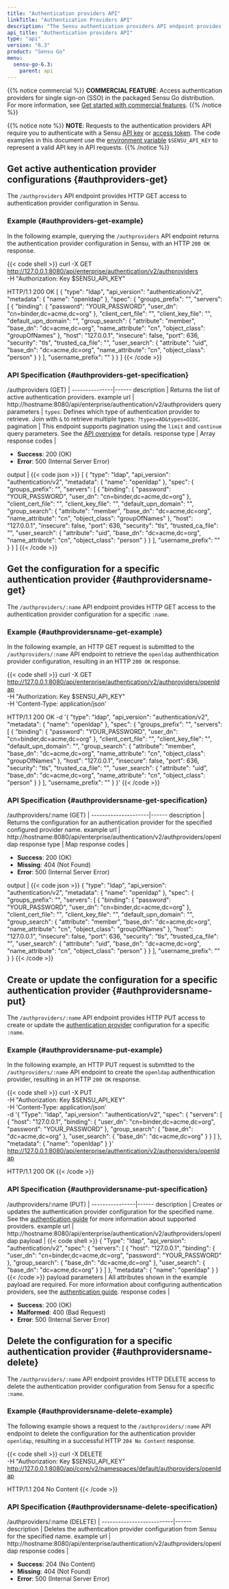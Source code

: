 ```yaml
---
title: "Authentication providers API"
linkTitle: "Authentication Providers API"
description: "The Sensu authentication providers API endpoint provides HTTP access to authentication provider configuration. This reference includes examples of how to return the list of active authentication providers and create or update an authentication provider for single sign-on (SSO)."
api_title: "Authentication providers API"
type: "api"
version: "6.3"
product: "Sensu Go"
menu:
  sensu-go-6.3:
    parent: api
---
```


{{% notice commercial %}}
**COMMERCIAL FEATURE**: Access authentication providers for single sign-on (SSO) in the packaged Sensu Go distribution.
For more information, see [Get started with commercial features](../../commercial/).
{{% /notice %}}

{{% notice note %}}
**NOTE**: Requests to the authentication providers API require you to authenticate with a Sensu [API key](../#configure-an-environment-variable-for-api-key-authentication) or [access token](../#authenticate-with-the-authentication-api).
The code examples in this document use the [environment variable](../#configure-an-environment-variable-for-api-key-authentication) `$SENSU_API_KEY` to represent a valid API key in API requests.
{{% /notice %}}

## Get active authentication provider configurations {#authproviders-get}

The `/authproviders` API endpoint provides HTTP GET access to authentication provider configuration in Sensu.

### Example {#authproviders-get-example}

In the following example, querying the `/authproviders` API endpoint returns the authentication provider configuration in Sensu, with an HTTP `200 OK` response.

{{< code shell >}}
curl -X GET \
http://127.0.0.1:8080/api/enterprise/authentication/v2/authproviders \
-H "Authorization: Key $SENSU_API_KEY"

HTTP/1.1 200 OK
[
  {
    "type": "ldap",
    "api_version": "authentication/v2",
    "metadata": {
      "name": "openldap"
    },
    "spec": {
      "groups_prefix": "",
      "servers": [
        {
          "binding": {
            "password": "YOUR_PASSWORD",
            "user_dn": "cn=binder,dc=acme,dc=org"
          },
          "client_cert_file": "",
          "client_key_file": "",
          "default_upn_domain": "",
          "group_search": {
            "attribute": "member",
            "base_dn": "dc=acme,dc=org",
            "name_attribute": "cn",
            "object_class": "groupOfNames"
          },
          "host": "127.0.0.1",
          "insecure": false,
          "port": 636,
          "security": "tls",
          "trusted_ca_file": "",
          "user_search": {
            "attribute": "uid",
            "base_dn": "dc=acme,dc=org",
            "name_attribute": "cn",
            "object_class": "person"
          }
        }
      ],
      "username_prefix": ""
    }
  }
]
{{< /code >}}

### API Specification {#authproviders-get-specification}

/authproviders (GET)  | 
---------------|------
description    | Returns the list of active authentication providers.
example url    | http://hostname:8080/api/enterprise/authentication/v2/authproviders
query parameters | `types`: Defines which type of authentication provider to retrieve. Join with `&` to retrieve multiple types: `?types=AD&types=OIDC`.
pagination     | This endpoint supports pagination using the `limit` and `continue` query parameters. See the [API overview][3] for details.
response type  | Array
response codes | <ul><li>**Success**: 200 (OK)</li><li>**Error**: 500 (Internal Server Error)</li></ul>
output         | {{< code json >}}
[
  {
    "type": "ldap",
    "api_version": "authentication/v2",
    "metadata": {
      "name": "openldap"
    },
    "spec": {
      "groups_prefix": "",
      "servers": [
        {
          "binding": {
            "password": "YOUR_PASSWORD",
            "user_dn": "cn=binder,dc=acme,dc=org"
          },
          "client_cert_file": "",
          "client_key_file": "",
          "default_upn_domain": "",
          "group_search": {
            "attribute": "member",
            "base_dn": "dc=acme,dc=org",
            "name_attribute": "cn",
            "object_class": "groupOfNames"
          },
          "host": "127.0.0.1",
          "insecure": false,
          "port": 636,
          "security": "tls",
          "trusted_ca_file": "",
          "user_search": {
            "attribute": "uid",
            "base_dn": "dc=acme,dc=org",
            "name_attribute": "cn",
            "object_class": "person"
          }
        }
      ],
      "username_prefix": ""
    }
  }
]
{{< /code >}}

## Get the configuration for a specific authentication provider {#authprovidersname-get}

The `/authproviders/:name` API endpoint provides HTTP GET access to the authentication provider configuration for a specific `:name`.

### Example {#authprovidersname-get-example}

In the following example, an HTTP GET request is submitted to the `/authproviders/:name` API endpoint to retrieve the `openldap` authenthication provider configuration, resulting in an HTTP `200 OK` response.

{{< code shell >}}
curl -X GET \
http://127.0.0.1:8080/api/enterprise/authentication/v2/authproviders/openldap \
-H "Authorization: Key $SENSU_API_KEY" \
-H 'Content-Type: application/json'

HTTP/1.1 200 OK
-d '{
  "type": "ldap",
  "api_version": "authentication/v2",
  "metadata": {
    "name": "openldap"
  },
  "spec": {
    "groups_prefix": "",
    "servers": [
      {
        "binding": {
          "password": "YOUR_PASSWORD",
          "user_dn": "cn=binder,dc=acme,dc=org"
        },
        "client_cert_file": "",
        "client_key_file": "",
        "default_upn_domain": "",
        "group_search": {
          "attribute": "member",
          "base_dn": "dc=acme,dc=org",
          "name_attribute": "cn",
          "object_class": "groupOfNames"
        },
        "host": "127.0.0.1",
        "insecure": false,
        "port": 636,
        "security": "tls",
        "trusted_ca_file": "",
        "user_search": {
          "attribute": "uid",
          "base_dn": "dc=acme,dc=org",
          "name_attribute": "cn",
          "object_class": "person"
        }
      }
    ],
  "username_prefix": ""
  }
}'
{{< /code >}}

### API Specification {#authprovidersname-get-specification}

/authproviders/:name (GET) | 
---------------------|------
description          | Returns the configuration for an authentication provider for the specified configured provider name.
example url          | http://hostname:8080/api/enterprise/authentication/v2/authproviders/openldap
response type        | Map
response codes       | <ul><li>**Success**: 200 (OK)</li><li> **Missing**: 404 (Not Found)</li><li>**Error**: 500 (Internal Server Error)</li></ul>
output               | {{< code json >}}
{
  "type": "ldap",
  "api_version": "authentication/v2",
  "metadata": {
    "name": "openldap"
  },
  "spec": {
    "groups_prefix": "",
    "servers": [
      {
        "binding": {
          "password": "YOUR_PASSWORD",
          "user_dn": "cn=binder,dc=acme,dc=org"
        },
        "client_cert_file": "",
        "client_key_file": "",
        "default_upn_domain": "",
        "group_search": {
          "attribute": "member",
          "base_dn": "dc=acme,dc=org",
          "name_attribute": "cn",
          "object_class": "groupOfNames"
        },
        "host": "127.0.0.1",
        "insecure": false,
        "port": 636,
        "security": "tls",
        "trusted_ca_file": "",
        "user_search": {
          "attribute": "uid",
          "base_dn": "dc=acme,dc=org",
          "name_attribute": "cn",
          "object_class": "person"
        }
      }
    ],
  "username_prefix": ""
  }
}
{{< /code >}}

## Create or update the configuration for a specific authentication provider {#authprovidersname-put}

The `/authproviders/:name` API endpoint provides HTTP PUT access to create or update the [authentication provider][1] configuration for a specific `:name`.

### Example {#authprovidersname-put-example}

In the following example, an HTTP PUT request is submitted to the `/authproviders/:name` API endpoint to create the `openldap` authenthication provider, resulting in an HTTP `200 OK` response.

{{< code shell >}}
curl -X PUT \
-H "Authorization: Key $SENSU_API_KEY" \
-H 'Content-Type: application/json' \
-d '{
  "Type": "ldap",
  "api_version": "authentication/v2",
  "spec": {
    "servers": [
      {
        "host": "127.0.0.1",
        "binding": {
          "user_dn": "cn=binder,dc=acme,dc=org",
          "password": "YOUR_PASSWORD"
        },
        "group_search": {
          "base_dn": "dc=acme,dc=org"
        },
        "user_search": {
          "base_dn": "dc=acme,dc=org"
        }
      }
    ]
  },
  "metadata": {
    "name": "openldap"
  }
}' \
http://127.0.0.1:8080/api/enterprise/authentication/v2/authproviders/openldap

HTTP/1.1 200 OK
{{< /code >}}

### API Specification {#authprovidersname-put-specification}

/authproviders/:name (PUT) | 
----------------|------
description     | Creates or updates the authentication provider configuration for the specified name. See the [authentication guide][1] for more information about supported providers.
example url     | http://hostname:8080/api/enterprise/authentication/v2/authproviders/openldap
payload         | {{< code shell >}}
{
  "Type": "ldap",
  "api_version": "authentication/v2",
  "spec": {
    "servers": [
      {
        "host": "127.0.0.1",
        "binding": {
          "user_dn": "cn=binder,dc=acme,dc=org",
          "password": "YOUR_PASSWORD"
        },
        "group_search": {
          "base_dn": "dc=acme,dc=org"
        },
        "user_search": {
          "base_dn": "dc=acme,dc=org"
        }
      }
    ]
  },
  "metadata": {
    "name": "openldap"
  }
}
{{< /code >}}
payload parameters | All attributes shown in the example payload are required. For more information about configuring authentication providers, see the [authentication guide][1].
response codes  | <ul><li>**Success**: 200 (OK)</li><li>**Malformed**: 400 (Bad Request)</li><li>**Error**: 500 (Internal Server Error)</li></ul>

## Delete the configuration for a specific authentication provider {#authprovidersname-delete}

The `/authproviders/:name` API endpoint provides HTTP DELETE access to delete the authentication provider configuration from Sensu for a specific `:name`.

### Example {#authprovidersname-delete-example}

The following example shows a request to the `/authproviders/:name` API endpoint to delete the configuration for the authentication provider `openldap`, resulting in a successful HTTP `204 No Content` response.

{{< code shell >}}
curl -X DELETE \
-H "Authorization: Key $SENSU_API_KEY" \
http://127.0.0.1:8080/api/core/v2/namespaces/default/authproviders/openldap

HTTP/1.1 204 No Content
{{< /code >}}

### API Specification {#authprovidersname-delete-specification}

/authproviders/:name (DELETE) | 
--------------------------|------
description               | Deletes the authentication provider configuration from Sensu for the specified name.
example url               | http://hostname:8080/api/enterprise/authentication/v2/authproviders/openldap
response codes            | <ul><li>**Success**: 204 (No Content)</li><li>**Missing**: 404 (Not Found)</li><li>**Error**: 500 (Internal Server Error)</li></ul>

[1]: ../../operations/control-access/
[3]: ../#pagination
